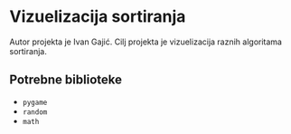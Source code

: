 # Vizuelizacija sortiranja
Autor projekta je Ivan Gajić. Cilj projekta je vizuelizacija raznih algoritama sortiranja.

## Potrebne biblioteke
- `pygame`
- `random`
- `math`
